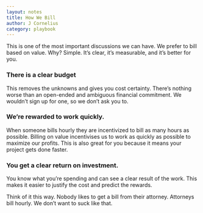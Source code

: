 ```yaml
---
layout: notes
title: How We Bill
author: J Cornelius
category: playbook
---
```

This is one of the most important discussions we can have. We prefer to bill based on value. Why? Simple. It&rsquo;s clear, it&rsquo;s measurable, and it&rsquo;s better for you.

### There is a clear budget
This removes the unknowns and gives you cost certainty. There&rsquo;s nothing worse than an open-ended and ambiguous financial commitment. We wouldn&rsquo;t sign up for one, so we don&rsquo;t ask you to.

### We&rsquo;re rewarded to work quickly.
When someone bills hourly they are incentivized to bill as many hours as possible. Billing on value incentivises us to work as quickly as possible to maximize our profits. This is also great for you because it means your project gets done faster.

### You get a clear return on investment.
You know what you&rsquo;re spending and can see a clear result of the work. This makes it easier to justify the cost and predict the rewards.

Think of it this way. Nobody likes to get a bill from their attorney. Attorneys bill hourly. We don&rsquo;t want to suck like that.